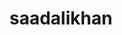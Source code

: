 <!DOCTYPE html>
<html>
<head>
	<title>saad khan</title>
</head>
<body>
	<h1>saadalikhan</h1>

</body>
</html>